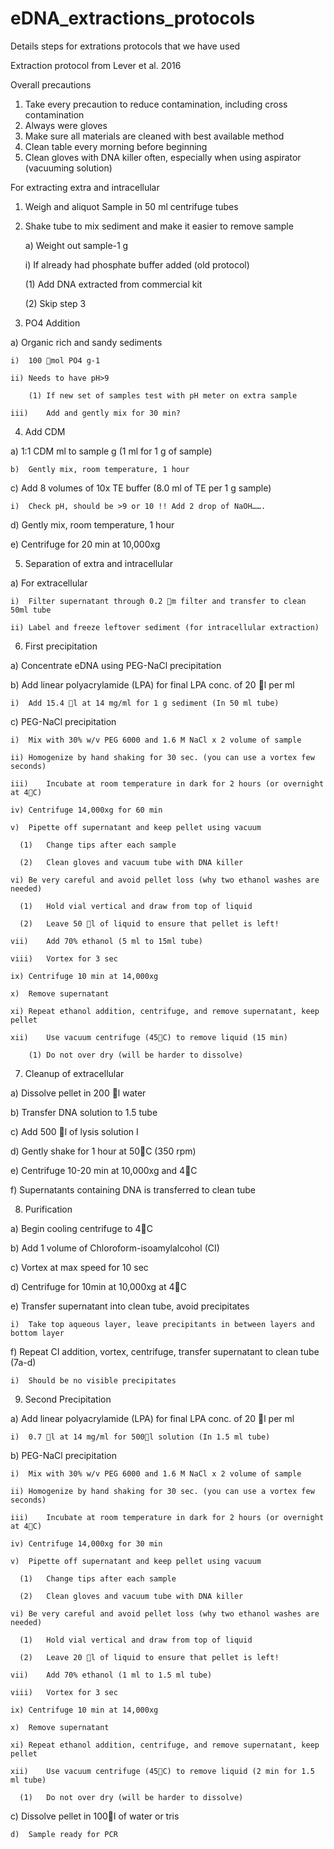 # eDNA_extractions_protocols
Details steps for extrations protocols that we have used


Extraction protocol from Lever et al. 2016

Overall precautions
1.	Take every precaution to reduce contamination, including cross contamination
2.	Always were gloves
3.	Make sure all materials are cleaned with best available method
4.	Clean table every morning before beginning
5.	Clean gloves with DNA killer often, especially when using aspirator (vacuuming solution)

For extracting extra and intracellular
1)	Weigh and aliquot Sample in 50 ml centrifuge tubes

2)	Shake tube to mix sediment and make it easier to remove sample

    a)	Weight out sample-1 g
  
    i)	If already had phosphate buffer added (old protocol)
    
      (1)	Add DNA extracted from commercial kit
      
      (2)	Skip step 3
      
3)	PO4 Addition

  a)	Organic rich and sandy sediments
  
    i)	100 mol PO4 g-1
    
    ii)	Needs to have pH>9
    
        (1)	If new set of samples test with pH meter on extra sample
        
    iii)	Add and gently mix for 30 min?
    
4)	Add CDM

   a)	1:1 CDM ml to sample g (1 ml for 1 g of sample)
   
    b)	Gently mix, room temperature, 1 hour
    
  c)	Add 8 volumes of 10x TE buffer (8.0 ml of TE per 1 g sample)
  
    i)	Check pH, should be >9 or 10 !! Add 2 drop of NaOH…….
    
  d)	Gently mix, room temperature, 1 hour
  
  e)	Centrifuge for 20 min at 10,000xg 
  
5)	Separation of extra and intracellular

  a)	For extracellular
  
    i)	Filter supernatant through 0.2 m filter and transfer to clean 50ml tube
    
    ii)	Label and freeze leftover sediment (for intracellular extraction)
    
6)	First precipitation 

  a)	Concentrate eDNA using PEG-NaCl precipitation
  
  b)	Add linear polyacrylamide (LPA) for final LPA conc. of 20 l per ml 
  
    i)	Add 15.4 l at 14 mg/ml for 1 g sediment (In 50 ml tube)
    
  c)	PEG-NaCl precipitation
  
    i)	Mix with 30% w/v PEG 6000 and 1.6 M NaCl x 2 volume of sample
    
    ii)	Homogenize by hand shaking for 30 sec. (you can use a vortex few seconds)
    
    iii)	Incubate at room temperature in dark for 2 hours (or overnight at 4C)
    
    iv)	Centrifuge 14,000xg for 60 min 
    
    v)	Pipette off supernatant and keep pellet using vacuum
    
      (1)	Change tips after each sample
      
      (2)	Clean gloves and vacuum tube with DNA killer
      
    vi)	Be very careful and avoid pellet loss (why two ethanol washes are needed)
    
      (1)	Hold vial vertical and draw from top of liquid
      
      (2)	Leave 50 l of liquid to ensure that pellet is left!
      
    vii)	Add 70% ethanol (5 ml to 15ml tube)
    
    viii)	Vortex for 3 sec
    
    ix)	Centrifuge 10 min at 14,000xg
    
    x)	Remove supernatant
    
    xi)	Repeat ethanol addition, centrifuge, and remove supernatant, keep pellet
    
    xii)	Use vacuum centrifuge (45C) to remove liquid (15 min)
    
        (1)	Do not over dry (will be harder to dissolve)
        
7)	Cleanup of extracellular

  a)	Dissolve pellet in 200 l water
  
  b)	Transfer DNA solution to 1.5 tube
  
  c)	Add 500 l of lysis solution I
  
  d)	Gently shake for 1 hour at 50C (350 rpm)
  
  e)	Centrifuge 10-20 min at 10,000xg and 4C
  
  f)	Supernatants containing DNA is transferred to clean tube
  
8)	Purification

  a)	Begin cooling centrifuge to 4C
  
  b)	Add 1 volume of Chloroform-isoamylalcohol (CI)
  
  c)	Vortex at max speed for 10 sec
  
  d)	Centrifuge for 10min at 10,000xg at 4C
  
  e)	Transfer supernatant into clean tube, avoid precipitates
  
    i)	Take top aqueous layer, leave precipitants in between layers and bottom layer
    
  f)	Repeat CI addition, vortex, centrifuge, transfer supernatant to clean tube (7a-d)
  
    i)	Should be no visible precipitates
    
9)	Second Precipitation 

  a)	Add linear polyacrylamide (LPA) for final LPA conc. of 20 l per ml 
  
    i)	0.7 l at 14 mg/ml for 500l solution (In 1.5 ml tube)
    
  b)	PEG-NaCl precipitation
  
    i)	Mix with 30% w/v PEG 6000 and 1.6 M NaCl x 2 volume of sample
    
    ii)	Homogenize by hand shaking for 30 sec. (you can use a vortex few seconds)
    
    iii)	Incubate at room temperature in dark for 2 hours (or overnight at 4C)
    
    iv)	Centrifuge 14,000xg for 30 min
    
    v)	Pipette off supernatant and keep pellet using vacuum
    
      (1)	Change tips after each sample
      
      (2)	Clean gloves and vacuum tube with DNA killer
      
    vi)	Be very careful and avoid pellet loss (why two ethanol washes are needed)
    
      (1)	Hold vial vertical and draw from top of liquid
      
      (2)	Leave 20 l of liquid to ensure that pellet is left!
      
    vii)	Add 70% ethanol (1 ml to 1.5 ml tube)
    
    viii)	Vortex for 3 sec
    
    ix)	Centrifuge 10 min at 14,000xg
    
    x)	Remove supernatant
    
    xi)	Repeat ethanol addition, centrifuge, and remove supernatant, keep pellet
    
    xii)	Use vacuum centrifuge (45C) to remove liquid (2 min for 1.5 ml tube)
    
      (1)	Do not over dry (will be harder to dissolve)
      
  c)	Dissolve pellet in 100l of water or tris
  
    d)	Sample ready for PCR 

